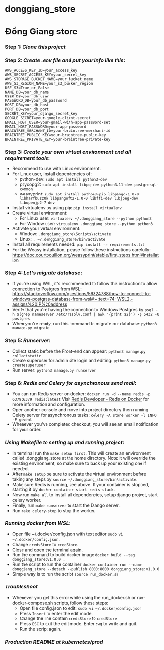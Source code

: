 # donggiang_store
# Đổng Giang store

### Step 1: _Clone this project_

### Step 2: _Create .env file and put your info like this_:

```
AWS_ACCESS_KEY_ID=your_access_key
AWS_SECRET_ACCESS_KEY=your_secret_key
AWS_STORAGE_BUCKET_NAME=your_bucket_name
AWS_S3_REGION_NAME=your_s3_bucker_region
USE_S3=True_or_False
NAME_DB=your_db_name
USER_DB=your_db_user
PASSWORD_DB=your_db_password
HOST_DB=your_db_host
PORT_DB=your_db_port
SECRET_KEY=your_django_secret_key
GOOGLE_SECRET=your-google-client-secret
EMAIL_HOST_USER=your-gmail-with-app-password-set
EMAIL_HOST_PASSWORD=your-app-password
BRAINTREE_MERCHANT_ID=your-braintree-merchant-id
BRAINTREE_PUBLIC_KEY=your-braintree-public-key
BRAINTREE_PRIVATE_KEY=your-braintree-private-key
```

### Step 3: _Create your own virtual environment and all requirement tools_:

- Recommend to use with Linux environment.
- For Linux user, install dependencies of:
  - python-dev: `sudo apt install python3-dev`
  - psycopg2: `sudo apt install libpq-dev python3.11-dev postgresql-common`
  - weasyprint: `sudo apt install python3-pip libpango-1.0-0 libharfbuzz0b libpangoft2-1.0-0 libffi-dev libjpeg-dev libopenjp2-7-dev`
- Install virtualenv by using pip: `pip install virtualenv`
- Create virtual environment:
  - For Linux user: `virtualenv ~/.donggiang_store --python python3`
  - For Window user: `virtualenv .donggiang_store --python python3`
- Activate your virtual environment:
    + Window: `.donggiang_store\Scripts\activate`
    + Linux: `. ~/.donggiang_store/bin/activate`
- Install all requirements needed: `pip install -r requirements.txt`
- For the Weasy installation, please follow these instructions carefully: https://doc.courtbouillon.org/weasyprint/stable/first_steps.html#installation

### Step 4: _Let's migrate database_:
- If you're using WSL, it's recommended to follow this instruction to allow connection to Postgres from WSL: 
  https://stackoverflow.com/questions/56824788/how-to-connect-to-windows-postgres-database-from-wsl#:~:text=74-,WSL2,-assigns%20IP%20address
- Verify that you're having the connection to Windows Postgres by
  `psql -h $(grep nameserver /etc/resolv.conf | awk '{print $2}') -p 5432 -U postgres`
- When you're ready, run this command to migrate our database: `python3 manage.py migrate`

### Step 5: _Runserver_:
- Collect static before the Front-end can appear: `python3 manage.py collectstatic`
- Create superuser for admin site login and editing: `python3 manage.py createsuperuser`
- Run server: `python3 manage.py runserver`

### Step 6: _Redis and Celery for asynchronous send mail_:
- You can run Redis server on docker:
``` docker run -d --name redis -p 6379:6379 redis:latest ```
Visit [Redis Developer -
  Redis on Docker](https://developer.redis.com/create/docker/redis-on-docker/) for more information and configuration.
- Open another console and move into project directory then running Celery server for asynchronous tasks: `celery -A store worker -l INFO -P gevent`
- Whenever you've completed checkout, you will see an email notification for your order.

### _Using Makefile to setting up and running project_:
- In terminal run the `make setup first`.
  This will create an environment called .donggiang_store at the home directory. 
  Note: it will override the existing environment, so make sure to back up your existing one if needed.
- After `make setup` be sure to activate the virtual environment before taking any steps by `source ~/.donggiang_store/bin/activate`.
- Make sure Redis is running, see above. If your container is stopped, starting it by `docker container start redis-stack`.
- Now run `make all` to install all dependencies, setup django project, start celery worker.
- Finally, run `make runserver` to start the Django server.
- Run `make celery-stop` to stop the worker.

### _Running docker from WSL_:
- Open file ~/.docker/config.json with text editor `sudo vi ~/.docker/config.json`.
- Change `credsStore` to `credStore`.
- Close and open the terminal again.
- Run the command to build docker image `docker build --tag donggiang_store:v1.0.0 .`
- Run the script to run the container `docker container run --name donggiang_store --detach --publish 8000:8000 donggiang_store:v1.0.0`
- Simple way is to run the script `source run_docker.sh`

### _Troubleshoot_
- Whenever you get this error while using the run_docker.sh or run-docker-compose.sh scripts, follow these steps:
  - Open file config.json to edit: `sudo vi ~/.docker/config.json`
  - Press `Insert` to enter the edit mode. 
  - Change the line contain `credsStore` to `credStore`
  - Press `ESC` to exit the edit mode. Enter `:wq` to write and quit.
  - Run the script again.

### _Production README at kubernetes/prod_